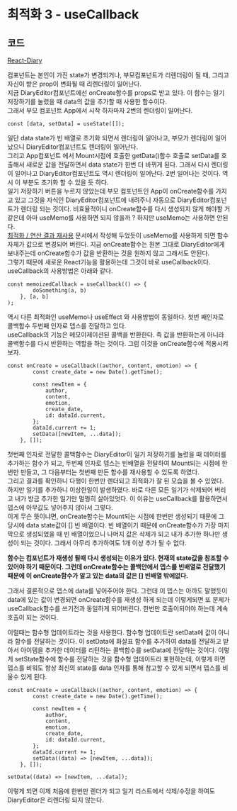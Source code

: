 # 최적화 3 - useCallback

## 코드

[React-Diary](https://github.com/MyoungSeob-Pohang/React-Diary)

컴포넌트는 본인이 가진 state가 변경되거나, 부모컴포넌트가 리렌더링이 될 때, 그리고 자신이 받은 prop이 변화될 때 리렌더링이 일어난다.  
지금 DiaryEditor컴포넌트에선 onCreate함수를 props로 받고 있다. 이 함수는 일기 저장하기를 눌렀을 때 data의 값을 추가할 때 사용한 함수이다.  
그래서 부모 컴포넌트 App에서 시작 하자마자 2번의 렌더링이 일어난다.

```
const [data, setData] = useState([]);
```

일단 data state가 빈 배열로 초기화 되면서 렌더링이 일어나고, 부모가 렌더링이 일어났으니 DiaryEditor컴포넌트도 렌더링이 일어난다.  
그리고 App컴포넌트 에서 Mount시점에 호출한 getData()함수 호출로 setData를 호출해서 새로운 값을 전달하면서 data state가 한번 더 바뀌게 된다.
그래서 다시 렌더링이 일어나고 DiaryEditor컴포넌트도 역시 렌더링이 일어난다. 2번 일어나는 것이다. 역시 이 부분도 초기화 할 수 있을 듯 하다.  
일기 저장하기 버튼을 누르지 않았는데 부모 컴포넌트인 App이 onCreate함수를 가지고 있고 그것을 자식인 DiaryEditor컴포넌트에 내려주니 자동으로 DiaryEditor컴포넌트가 렌더링 되는 것이다. 비효율적이니 onCreate함수를 다시 생성되지 않게 해야할 거 같은데 아마 useMemo를 사용하면 되지 않을까 ? 하지만 useMemo는 사용하면 안된다.  
[최적화 / 연산 결과 재사용](https://github.com/MyoungSeob-Pohang/daily-TIL/blob/main/React-Toy-Diary/useMemo.md)
문서에서 작성해 두었듯이 useMemo를 사용하게 되면 함수 자체가 값으로 변경되어 버린다. 지금 onCreate함수는 원본 그대로 DiaryEditor에게 보내주는데 onCreate함수가 값을 반환하는 것을 원하지 않고 그래서도 안된다.  
그렇기 때문에 새로운 React기능을 활용하는데 그것이 바로 useCallback이다.  
useCallback의 사용방법은 아래와 같다.

```
const memoizedCallback = useCallback(() => {
        doSomething(a, b)
    }, [a, b]
);
```

역시 다른 최적화인 useMemo나 useEffect 와 사용방법이 동일하다. 첫번 째인자로 콜백함수 두번째 인자로 뎁스를 전달하고 있다.  
useCallback의 기능은 메모이제이션된 콜백을 반환한다. 즉 값을 반환하는게 아니라 콜백함수를 다시 반환하는 역할을 하는 것이다.
그럼 이것을 onCreate함수에 적용시켜보자.

```
const onCreate = useCallback((author, content, emotion) => {
        const create_date = new Date().getTime();

        const newItem = {
            author,
            content,
            emotion,
            create_date,
            id: dataId.current,
        };
        dataId.current += 1;
        setData([newItem, ...data]);
    }, []);
```

첫번째 인자로 전달한 콜백함수는 DiaryEditor이 일기 저장하기를 눌렀을 때 데이터를 추가하는 함수가 되고, 두번째 인자로 뎁스는 빈배열을 전달하여 Mount되는 시점에 한번만 만들고, 그 다음부터는 첫번째 만든 함수를 재사용할 수 있도록 하였다.  
그리고 결과를 확인하니 다행이 한번만 렌더되고 최적화가 잘 된 모습을 볼 수 있었다. 하지만 일기를 추가하니 이상한일이 발생하였다. 바로 다른 모든 일기가 삭제되어 버리고 내가 방금 추가한 일기만 멀쩡히 살아있엇다. 이 이유는 useCallback를 활용하면서 뎁스에 아무값도 넣어주지 않아서 그렇다.  
이게 무슨 뜻이냐면, onCreate함수는 Mount되는 시점에 한번만 생성되기 때문에 그 당시에 data state값이 [] 빈 배열이다. 빈 배열이기 때문에 onCreate함수가 가장 마지막으로 생성되었을 때 빈 배열이었으니 나머지 값은 삭제가 되고 내가 추가한 하나만 생성이 되는 것이다. 그래서 아무리 추가하여도 1개 이상 추가 될 수 없다.

**함수는 컴포넌트가 재생성 될때 다시 생성되는 이유가 있다. 현재의 state값을 참조할 수 있어야 하기 때문이다. 그런데 onCreate함수는 콜백안에서 뎁스를 빈배열로 전달했기 때문에 이 onCreate함수가 알고 있는 data의 값은 [] 빈배열 밖에없다.**

그래서 결론적으로 뎁스에 data를 넣어주어야 한다. 그런데 이 뎁스는 아까도 말했듯이 data에 있는 값이 변경되면 onCreate함수를 재생성 하게 되는데 이렇게되면 또 문제가 useCallback함수를 쓰기전과 동일하게 되어버린다. 한번만 호출이되어야 하는데 계속 호출이 되는 것이다.

이럴때는 함수형 업데이트라는 것을 사용한다. 함수형 업데이트란 setData에 값이 아니라 함수를 전달하는 것이다. 이 setData에 화살표 함수를 추가하여 data를 전달하고 받아서 아이템을 추가한 데이터를 리턴하는 콜백함수를 setData에 전달하는 것이다.
이렇게 setState함수에 함수를 전달하는 것을 함수형 업데이트라 표현하는데, 이렇게 하면 뎁스를 비워도 항상 최신의 state를 data 인자를 통해 참고할 수 있게 되면서 뎁스를 비울수 있게 된다.

```
const onCreate = useCallback((author, content, emotion) => {
        const create_date = new Date().getTime();

        const newItem = {
            author,
            content,
            emotion,
            create_date,
            id: dataId.current,
        };
        dataId.current += 1;
        setData((data) => [newItem, ...data]);
    }, []);
```

```
setData((data) => [newItem, ...data]);
```

이렇게 되면 이제 처음에 한번만 렌더가 되고 일기 리스트에서 삭제/수정을 하여도 DiaryEditor은 리렌더링 되지 않는다.
